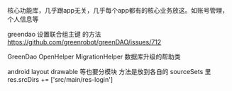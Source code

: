 核心功能库，几乎跟app无关，几乎每个app都有的核心业务放这。如账号管理，个人信息等

greendao 设置联合组主键 的方法
https://github.com/greenrobot/greenDAO/issues/712

GreenDao OpenHelper
MigrationHelper 数据库升级的帮助类

android layout drawable 等也要分模块
方法是放到各自的 sourceSets 里
res.srcDirs += ['src/main/res-login']